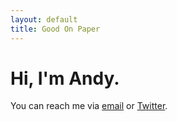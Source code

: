 ```yaml
---
layout: default
title: Good On Paper
---
```


# Hi, I'm Andy.

You can reach me via [email](mailto:andy@goodonpaper.com) or [Twitter](http://twitter.com/andymcmillan).
